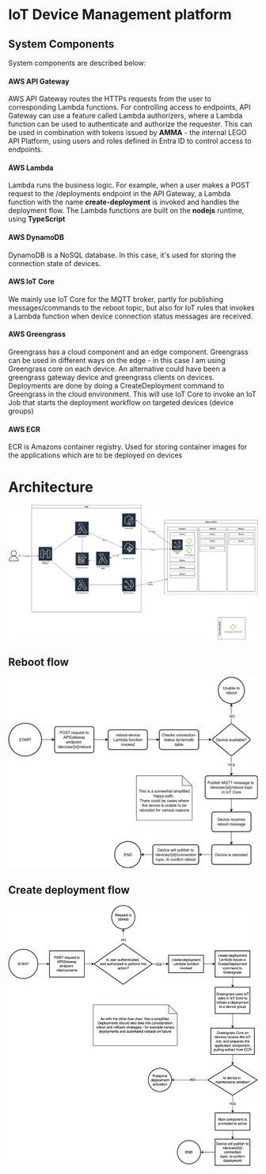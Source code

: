 # IoT Device Management platform

## System Components
System components are described below:
#### AWS API Gateway
AWS API Gateway routes the HTTPs requests from the user to corresponding Lambda functions.
For controlling access to endpoints, API Gateway can use a feature called Lambda authorizers, where a Lambda function can be used to authenticate and authorize the requester. This can be used in combination with tokens issued by **AMMA** - the internal LEGO API Platform, using users and roles defined in Entra ID to control access to endpoints.
#### AWS Lambda
Lambda runs the business logic. For example, when a user makes a POST request to the /deployments endpoint in the API Gateway, a Lambda function with the name **create-deployment** is invoked and handles the deployment flow.
The Lambda functions are built on the **nodejs** runtime, using **TypeScript**
#### AWS DynamoDB
DynamoDB is a NoSQL database. In this case, it's used for storing the connection state of devices.
#### AWS IoT Core
We mainly use IoT Core for the MQTT broker, partly for publishing messages/commands to the reboot topic, but also for IoT rules that invokes a Lambda function when device connection status messages are received.
#### AWS Greengrass
Greengrass has a cloud component and an edge component. Greengrass can be used in different ways on the edge - in this case I am using Greengrass core on each device. An alternative could have been a greengrass gateway device and greengrass clients on devices.
Deployments are done by doing a CreateDeployment command to Greengrass in the cloud environment. This will use IoT Core to invoke an IoT Job that starts the deployment workflow on targeted devices (device groups)
#### AWS ECR
ECR is Amazons container registry. Used for storing container images for the applications which are to be deployed on devices


# Architecture
![System Architecture](./docs/images/architecture.drawio.svg)

## Reboot flow
![Reboot flowchart](./docs/images/reboot.drawio.svg)

## Create deployment flow
![Create deployment flowchart](./docs/images/create_deployment.drawio.svg)
